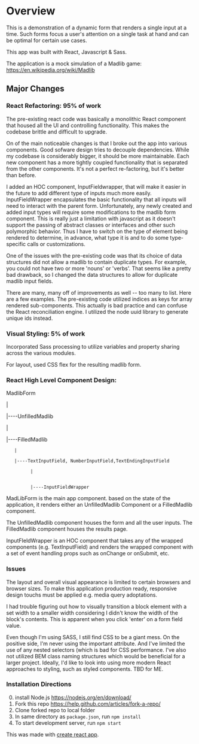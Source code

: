 # Overview

This is a demonstration of a dynamic form that renders a single input at a time.  Such forms focus a user's attention on a single task at hand and can be optimal for certain use cases.

This app was built with React, Javascript & Sass.

The application is a mock simulation of a Madlib game:
https://en.wikipedia.org/wiki/Madlib

## Major Changes

### React Refactoring: 95% of work

The pre-existing react code was basically a monolithic React component that housed all the UI and controlling functionality.  This makes the codebase brittle and difficult to upgrade.

On of the main noticeable changes is that I broke out the app into various components. Good sofware design tries to decouple dependencies.  While my codebase is considerably bigger, it should be more maintainable.  Each new component has a more tightly coupled functionality that is separated from the other components.  It's not a perfect re-factoring, but it's better than before.

I added an HOC component, InputFieldwrapper, that will make it easier in the future to add different type of inputs much more easily.  InputFieldWrapper encapsulates the basic functionality that all inputs will need to interact with the parent form.  Unfortunately, any newly created and added input types will require some modifications to the madlib form component.  This is really just a limitation with javascript as it doesn't support the passing of abstract classes or interfaces and other such polymorphic behavior.  Thus I have to switch on the type of element being rendered to determine, in advance, what type it is and to do some type-specific calls or customizations.

One of the issues with the pre-existing code was that its choice of data structures did not allow a madlib to contain duplicate types.  For example, you could not have two or more 'nouns' or 'verbs'.  That seems like a pretty bad drawback, so I changed the data structures to allow for duplicate madlib input fields.

There are many, many off of improvements as well -- too many to list.  Here are a few examples.  The pre-existing code utilized indices as keys for array rendered sub-components.  This actually is bad practice and can confuse the React reconciliation engine. I utilized the node uuid library to generate unique ids instead.

### Visual Styling: 5% of work

Incorporated Sass processing to utilize variables and property sharing across the various modules.  

For layout, used CSS flex for the resulting madlib form.  

### React High Level Component Design:
  
  MadlibForm
  
  |
  
  |----UnfilledMadlib
  
  |
  
  |----FilledMadlib
  
       |
       
       |----TextInputField, NumberInputField,TextEndingInputField
       
             |
            
             
             |----InputFieldWrapper
             
             
MadLibForm is the main app component.  based on the state of the application, it renders either an UnfilledMadlib Component or a FilledMadlib component.

The UnfilledMadlib component houses the form and all the user inputs.  The FilledMadlib component houses the results page.

InputFIeldWrapper is an HOC component that takes any of the wrapped components (e.g. TextInputField) and renders the wrapped component with a set of event handling props such as onChange or onSubmit, etc.

### Issues

The layout and overall visual appearance is limited to certain browsers and browser sizes.  To make this application production ready, responsive design touchs must be applied e.g. media query adoptations.  

I had trouble figuring out how to visually transition a block element with a set width to a smaller width considering I didn't know the width of the block's contents.  This is apparent when you click 'enter' on a form field value.

Even though I'm using SASS, I still find CSS to be a giant mess.  On the positive side, I'm never using the important attribute.  And I've limited the use of any nested selectors (which is bad for CSS performance.  I've also not utilized BEM class naming structures which would be beneficial for a larger project.  Ideally, I'd like to look into using more modern React approaches to styling, such as styled components.  TBD for ME.


### Installation Directions

0. install Node.js https://nodejs.org/en/download/
1. Fork this repo https://help.github.com/articles/fork-a-repo/
2. Clone forked repo to local folder
3. In same directory as `package.json`, run `npm install`
4. To start development server, run `npm start`

This was made with [create react app](https://github.com/facebook/create-react-app).
